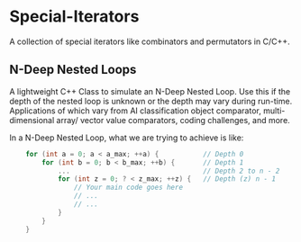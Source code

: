 # Special-Iterators
A collection of special iterators like combinators and permutators in C/C++.

N-Deep Nested Loops
---
A lightweight C++ Class to simulate an N-Deep Nested Loop. Use this if the depth of the nested loop is unknown or the depth may vary during run-time. Applications of which vary from AI classification object comparator, multi-dimensional array/ vector value comparators, coding challenges, and more.

In a N-Deep Nested Loop, what we are trying to achieve is like:

```c++
    for (int a = 0; a < a_max; ++a) {           // Depth 0
        for (int b = 0; b < b_max; ++b) {       // Depth 1
            ...                                 // Depth 2 to n - 2
            for (int z = 0; ? < z_max; ++z) {   // Depth (z) n - 1
                // Your main code goes here
                // ...
                // ...
            }
        } 
    }
```